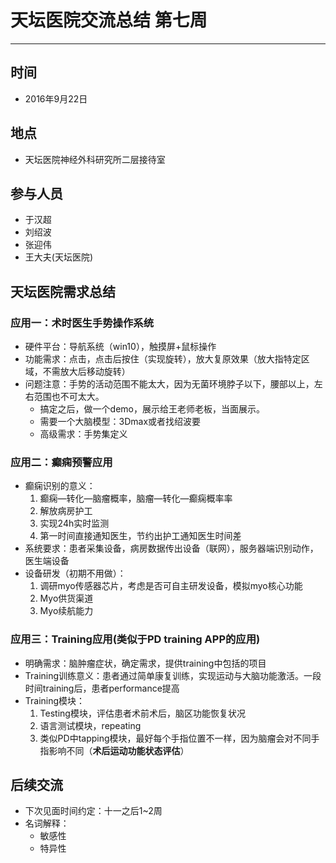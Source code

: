 # 天坛医院交流总结 第七周 #

----------
## 时间 ##
- 2016年9月22日
## 地点 ##
- 天坛医院神经外科研究所二层接待室
## 参与人员 ##
- 于汉超
- 刘绍波
- 张迎伟
- 王大夫(天坛医院)
## 天坛医院需求总结 ##
### 应用一：术时医生手势操作系统 ###
- 硬件平台：导航系统（win10），触摸屏+鼠标操作
- 功能需求：点击，点击后按住（实现旋转），放大复原效果（放大指特定区域，不需放大后移动旋转）
- 问题注意：手势的活动范围不能太大，因为无菌环境脖子以下，腰部以上，左右范围也不可太大。
	- 搞定之后，做一个demo，展示给王老师老板，当面展示。
	- 需要一个大脑模型：3Dmax或者找绍波要
	- 高级需求：手势集定义

### 应用二：癫痫预警应用 ###
- 癫痫识别的意义：
	1. 癫痫—转化—脑瘤概率，脑瘤—转化—癫痫概率率
	2. 解放病房护工
	3. 实现24h实时监测
	4. 第一时间直接通知医生，节约出护工通知医生时间差
- 系统要求：患者采集设备，病房数据传出设备（联网），服务器端识别动作，医生端设备
- 设备研发（初期不用做）：
	1. 调研myo传感器芯片，考虑是否可自主研发设备，模拟myo核心功能
	2. Myo供货渠道
	3. Myo续航能力

### 应用三：Training应用(类似于PD training APP的应用) ###
- 明确需求：脑肿瘤症状，确定需求，提供training中包括的项目
- Training训练意义：患者通过简单康复训练，实现运动与大脑功能激活。一段时间training后，患者performance提高
- Training模块：
	1. Testing模块，评估患者术前术后，脑区功能恢复状况
	2. 语言测试模块，repeating
	3. 类似PD中tapping模块，最好每个手指位置不一样，因为脑瘤会对不同手指影响不同（**术后运动功能状态评估**）


## 后续交流 ##
- 下次见面时间约定：十一之后1~2周
- 名词解释：
	- 敏感性
	- 特异性



